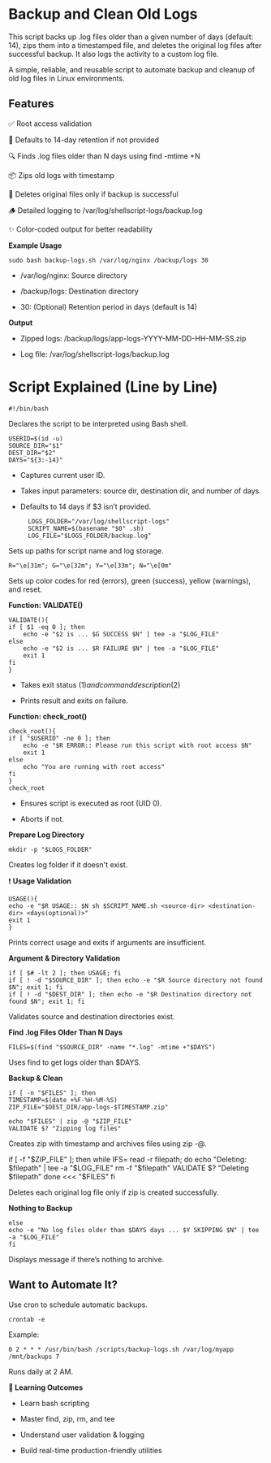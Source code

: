 # Backup and Clean Old Logs

This script backs up .log files older than a given number of days (default: 14), zips them into a timestamped file, and deletes the original log files after successful backup. It also logs the activity to a custom log file.

A simple, reliable, and reusable script to automate backup and cleanup of old log files in Linux environments.


## Features

✅ Root access validation

🧠 Defaults to 14-day retention if not provided

🔍 Finds .log files older than N days using find -mtime +N

📦 Zips old logs with timestamp

🧹 Deletes original files only if backup is successful

🪵 Detailed logging to /var/log/shellscript-logs/backup.log

✨ Color-coded output for better readability


**Example Usage**

    sudo bash backup-logs.sh /var/log/nginx /backup/logs 30

- /var/log/nginx: Source directory

- /backup/logs: Destination directory

- 30: (Optional) Retention period in days (default is 14)

**Output**

- Zipped logs: /backup/logs/app-logs-YYYY-MM-DD-HH-MM-SS.zip

- Log file: /var/log/shellscript-logs/backup.log


# Script Explained (Line by Line)

    #!/bin/bash

Declares the script to be interpreted using Bash shell.

    USERID=$(id -u)
    SOURCE_DIR="$1"
    DEST_DIR="$2"
    DAYS="${3:-14}"

- Captures current user ID.

- Takes input parameters: source dir, destination dir, and number of days.

- Defaults to 14 days if $3 isn’t provided.


        LOGS_FOLDER="/var/log/shellscript-logs"
        SCRIPT_NAME=$(basename "$0" .sh)
        LOG_FILE="$LOGS_FOLDER/backup.log"

Sets up paths for script name and log storage.


    R="\e[31m"; G="\e[32m"; Y="\e[33m"; N="\e[0m"


Sets up color codes for red (errors), green (success), yellow (warnings), and reset.

**Function: VALIDATE()**

    VALIDATE(){
    if [ $1 -eq 0 ]; then
        echo -e "$2 is ... $G SUCCESS $N" | tee -a "$LOG_FILE"
    else
        echo -e "$2 is ... $R FAILURE $N" | tee -a "$LOG_FILE"
        exit 1
    fi
    }


- Takes exit status ($1) and command description ($2)

- Prints result and exits on failure.


 **Function: check_root()**

    check_root(){
    if [ "$USERID" -ne 0 ]; then
        echo -e "$R ERROR:: Please run this script with root access $N"
        exit 1
    else
        echo "You are running with root access"
    fi
    }
    check_root


- Ensures script is executed as root (UID 0).

- Aborts if not.

**Prepare Log Directory**

    mkdir -p "$LOGS_FOLDER"

Creates log folder if it doesn't exist.

❗ **Usage Validation**

    USAGE(){
    echo -e "$R USAGE:: $N sh $SCRIPT_NAME.sh <source-dir> <destination-dir> <days(optional)>"
    exit 1
    }

Prints correct usage and exits if arguments are insufficient.

**Argument & Directory Validation**

    if [ $# -lt 2 ]; then USAGE; fi
    if [ ! -d "$SOURCE_DIR" ]; then echo -e "$R Source directory not found $N"; exit 1; fi
    if [ ! -d "$DEST_DIR" ]; then echo -e "$R Destination directory not found $N"; exit 1; fi


Validates source and destination directories exist.


**Find .log Files Older Than N Days**

    FILES=$(find "$SOURCE_DIR" -name "*.log" -mtime +"$DAYS")

Uses find to get logs older than $DAYS.

**Backup & Clean**

    if [ -n "$FILES" ]; then
    TIMESTAMP=$(date +%F-%H-%M-%S)
    ZIP_FILE="$DEST_DIR/app-logs-$TIMESTAMP.zip"

    echo "$FILES" | zip -@ "$ZIP_FILE"
    VALIDATE $? "Zipping log files"

Creates zip with timestamp and archives files using zip -@.


  if [ -f "$ZIP_FILE" ]; then
    while IFS= read -r filepath; do
      echo "Deleting: $filepath" | tee -a "$LOG_FILE"
      rm -f "$filepath"
      VALIDATE $? "Deleting $filepath"
    done <<< "$FILES"
  fi


Deletes each original log file only if zip is created successfully.

**Nothing to Backup**


    else
    echo -e "No log files older than $DAYS days ... $Y SKIPPING $N" | tee -a "$LOG_FILE"
    fi


Displays message if there’s nothing to archive.


## Want to Automate It?

Use cron to schedule automatic backups.

    crontab -e

Example:

    0 2 * * * /usr/bin/bash /scripts/backup-logs.sh /var/log/myapp /mnt/backups 7 

Runs daily at 2 AM.


**📘 Learning Outcomes**

- Learn bash scripting

- Master find, zip, rm, and tee

- Understand user validation & logging

- Build real-time production-friendly utilities




















